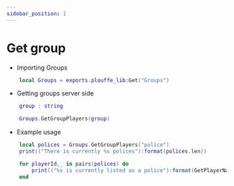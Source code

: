 ```yaml
---
sidebar_position: 1
---
```


# Get group

- Importing Groups
```lua
    local Groups = exports.plouffe_lib:Get("Groups")
```

- Getting groups server side
```lua
    group : string

    Groups.GetGroupPlayers(group)
```

- Example usage 
```lua
    local polices = Groups.GetGroupPlayers("police")
    print(("There is currently %s polices"):format(polices.len))

    for playerId,_ in pairs(polices) do
        print(("%s is currently listed as a police"):format(GetPlayerName(playerId)))
    end
```